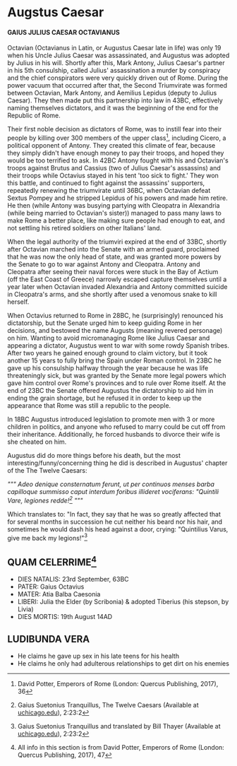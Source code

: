 # **Augstus Caesar**
#### GAIUS JULIUS CAESAR OCTAVIANUS

Octavian (Octavianus in Latin, or Augustus Caesar late in life) was only 19 when his Uncle Julius Caesar was assassinated, and Augustus was adopted by Julius in his will. Shortly after this, Mark Antony, Julius Caesar's partner in his 5th consulship, called Julius' assassination a murder by conspiracy and the chief conspirators were very quickly driven out of Rome. During the power vacuum that occurred after that, the Second Triumvirate was formed between Octavian, Mark Antony, and Aemilius Lepidus (deputy to Julius Caesar). They then made put this partnership into law in 43BC, effectively naming themselves dictators, and it was the beginning of the end for the Republic of Rome.

Their first noble decision as dictators of Rome, was to instill fear into their people by killing over 300 members of the upper class[^1], including Cicero, a political opponent of Antony. They created this climate of fear, because they simply didn't have enough money to pay their troops, and hoped they would be too terrified to ask. In 42BC Antony fought with his and Octavian's troops against Brutus and Cassius (two of Julius Caesar's assassins) and their troops while Octavius stayed in his tent 'too sick to fight.' They won this battle, and continued to fight against the assassins' supporters, repeatedly renewing the triumvirate until 36BC, when Octavian defeat Sextus Pompey and he stripped Lepidus of his powers and made him retire. He then (while Antony was busying partying with Cleopatra in Alexandria (while being married to Octavian's sister)) managed to pass many laws to make Rome a better place, like making sure people had enough to eat, and not settling his retired soldiers on other Italians' land.

When the legal authority of the triumviri expired at the end of 33BC, shortly after Octavian marched into the Senate with an armed guard, proclaimed that he was now the only head of state, and was granted more powers by the Senate to go to war against Antony and Cleopatra. Antony and Cleopatra after seeing their naval forces were stuck in the Bay of Actium (off the East Coast of Greece) narrowly escaped capture themselves until a year later when Octavian invaded Alexandria and Antony committed suicide in Cleopatra's arms, and she shortly after used a venomous snake to kill herself.

When Octavius returned to Rome in 28BC, he (surprisingly) renounced his dictatorship, but the Senate urged him to keep guiding Rome in her decisions, and bestowed the name Augusts (meaning revered personage) on him. Wanting to avoid micromanaging Rome like Julius Caesar and appearing a dictator, Augustus went to war with some rowdy Spanish tribes. After two years he gained enough ground to claim victory, but it took another 15 years to fully bring the Spain under Roman control. In 23BC he gave up his consulship halfway through the year because he was life threateningly sick, but was granted by the Senate more legal powers which gave him control over Rome's provinces and to rule over Rome itself. At the end of 23BC the Senate offered Augustus the dictatorship to aid him in ending the grain shortage, but he refused it in order to keep up the appearance that Rome was still a republic to the people.

In 18BC Augustus introduced legislation to promote men with 3 or more children in politics, and anyone who refused to marry could be cut off from their inheritance. Additionally, he forced husbands to divorce their wife is she cheated on him.

Augustus did do more things before his death, but the most interesting/funny/concerning thing he did is described in Augustus' chapter of the The Twelve Caesars:

*"""
Adeo denique consternatum ferunt, ut per continuos menses barba capilloque summisso caput interdum foribus illideret vociferans: "Quintili Vare, legiones redde![^2]
"""*

Which translates to: "In fact, they say that he was so greatly affected that for several months in succession he cut neither his beard nor his hair, and sometimes he would dash his head against a door, crying: "Quintilius Varus, give me back my legions!"[^3]

## QUAM CELERRIME[^4]
- DIES NATALIS: 23rd September, 63BC
- PATER: Gaius Octavius
- MATER: Atia Balba Caesonia
- LIBERI: Julia the Elder (by Scribonia) & adopted Tiberius (his stepson, by Livia)
- DIES MORTIS: 19th August 14AD

## LUDIBUNDA VERA
 - He claims he gave up sex in his late teens for his health
 - He claims he only had adulterous relationships to get dirt on his enemies

[^1]: David Potter, Emperors of Rome (London: Quercus Publishing, 2017), 36
[^2]: Gaius Suetonius Tranquillus, The Twelve Caesars (Available at [uchicago.edu](https://penelope.uchicago.edu/Thayer/L/Roman/Texts/Suetonius/12Caesars/Augustus*.html)), 2:23:2 
[^3]: Gaius Suetonius Tranquillus and translated by Bill Thayer (Available at [uchicago.edu](https://penelope.uchicago.edu/Thayer/E/Roman/Texts/Suetonius/12Caesars/Augustus*.html)), 2:23:2
[^4]: All info in this section is from David Potter, Emperors of Rome (London: Quercus Publishing, 2017), 47